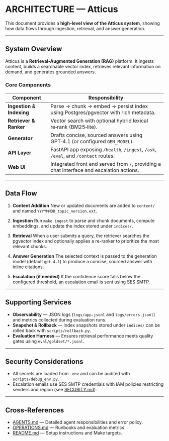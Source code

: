 # ARCHITECTURE — Atticus

This document provides a **high‑level view of the Atticus system**, showing how data flows through ingestion, retrieval, and answer generation.

---

## System Overview

Atticus is a **Retrieval‑Augmented Generation (RAG)** platform.
It ingests content, builds a searchable vector index, retrieves relevant information on demand, and generates grounded answers.

### Core Components

| Component | Responsibility |
|-----------|----------------|
| **Ingestion & Indexing** | Parse → chunk → embed → persist index using Postgres/pgvector with rich metadata. |
| **Retriever & Ranker** | Vector search with optional hybrid lexical re‑rank (BM25‑lite). |
| **Generator** | Drafts concise, sourced answers using GPT‑4.1 (or configured `GEN_MODEL`). |
| **API Layer** | FastAPI app exposing `/health`, `/ingest`, `/ask`, `/eval`, and `/contact` routes. |
| **Web UI** | Integrated front end served from `/`, providing a chat interface and escalation actions. |

---

## Data Flow

1. **Content Addition**
   New or updated documents are added to `content/` and named `YYYYMMDD_topic_version.ext`.

2. **Ingestion**
   Run `make ingest` to parse and chunk documents, compute embeddings, and update the index stored under `indices/`.

3. **Retrieval**
   When a user submits a query, the retriever searches the pgvector index and optionally applies a re-ranker to prioritize the most relevant chunks.

4. **Answer Generation**
   The selected context is passed to the generation model (default `gpt-4.1`) to produce a concise, sourced answer with inline citations.

5. **Escalation (if needed)**
   If the confidence score falls below the configured threshold, an escalation email is sent using SES SMTP.

---

## Supporting Services

* **Observability** — JSON logs (`logs/app.jsonl` and `logs/errors.jsonl`) and metrics collected during evaluation runs.
* **Snapshot & Rollback** — Index snapshots stored under `indices/` can be rolled back with `scripts/rollback.py`.
* **Evaluation Harness** — Ensures retrieval performance meets quality gates using `eval/goldset/*.jsonl`.

---

## Security Considerations

* All secrets are loaded from `.env` and can be audited with `scripts/debug_env.py`.
* Escalation emails use SES SMTP credentials with IAM policies restricting senders and region (see [SECURITY.md](SECURITY.md)).

---

## Cross-References

* [AGENTS.md](AGENTS.md) — Detailed agent responsibilities and error policy.
* [OPERATIONS.md](OPERATIONS.md) — Runbooks and evaluation metrics.
* [README.md](README.md) — Setup instructions and Make targets.
